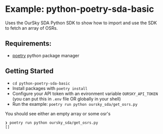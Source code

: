 # Example: python-poetry-sda-basic

Uses the OurSky SDA Python SDK to show how to import and use the SDK to fetch an array of OSRs.

## Requirements:

* [poetry](https://python-poetry.org/) python package manager

## Getting Started

* `cd python-poetry-sda-basic`
* Install packages with `poetry install`
* Configure your API token with an evironment variable `OURSKY_API_TOKEN` (you can put this in `.env` file OR globally in your shell)
* Run the example: `poetry run python oursky_sda/get_osrs.py`

You should see either an empty array or some osr's
```sh
❯ poetry run python oursky_sda/get_osrs.py
[]
```